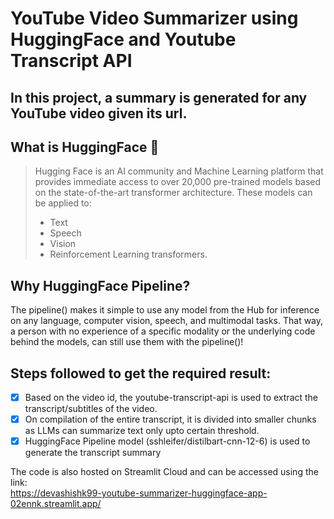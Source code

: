 # YouTube Video Summarizer using HuggingFace and Youtube Transcript API

## In this project, a summary is generated for any YouTube video given its url.

## What is HuggingFace :hugs: 
> Hugging Face is an AI community and Machine Learning platform that provides immediate access to over 20,000 pre-trained models based on the state-of-the-art transformer architecture. These models can be applied to:
> + Text 
> + Speech 
> + Vision 
> + Reinforcement Learning transformers. 

## Why HuggingFace Pipeline?
The pipeline() makes it simple to use any model from the Hub for inference on any language, computer vision, speech, and multimodal tasks. That way, a person with no experience of a specific modality or the underlying code behind the models, can still use them with the pipeline()! 

## Steps followed to get the required result:
- [x] Based on the video id, the youtube-transcript-api is used to extract the transcript/subtitles of the video.
- [x] On compilation of the entire transcript, it is divided into smaller chunks as LLMs can summarize text only upto certain threshold.
- [x] HuggingFace Pipeline model (sshleifer/distilbart-cnn-12-6) is used to generate the transcript summary

The code is also hosted on Streamlit Cloud and can be accessed using the link: <br/>
https://devashishk99-youtube-summarizer-huggingface-app-02ennk.streamlit.app/
